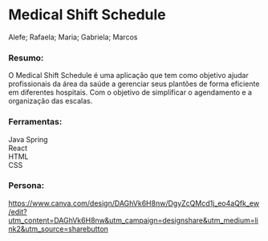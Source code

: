 # Medical Shift Schedule

Alefe; Rafaela; Maria; Gabriela; Marcos

### Resumo:
O Medical Shift Schedule é uma aplicação que tem como objetivo ajudar profissionais da área da saúde a gerenciar seus plantões de forma eficiente em diferentes hospitais. Com o objetivo de simplificar o agendamento e a organização das escalas.
### Ferramentas:
Java Spring<br>
React<br>
HTML<br>
CSS<br>
### Persona:
https://www.canva.com/design/DAGhVk6H8nw/DgyZcQMcd1j_eo4aQfk_ew/edit?utm_content=DAGhVk6H8nw&utm_campaign=designshare&utm_medium=link2&utm_source=sharebutton
